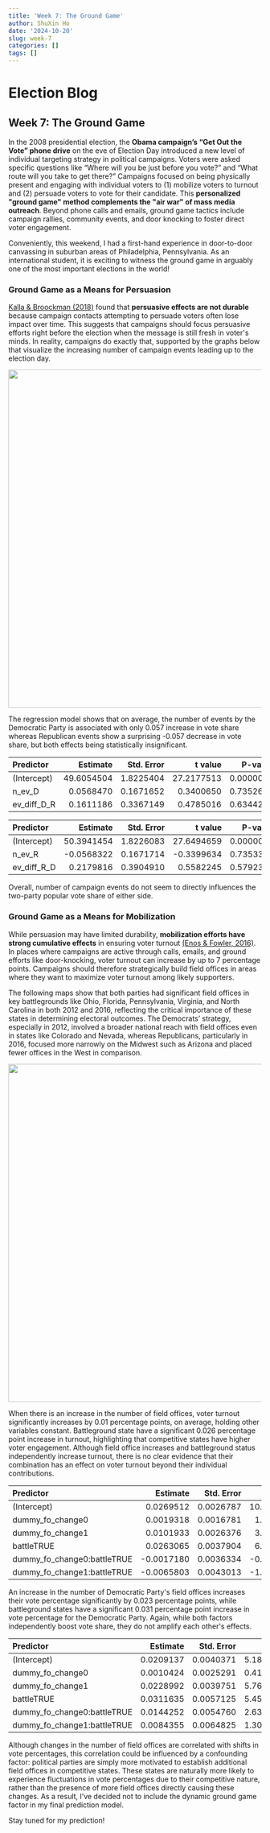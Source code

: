 ```yaml
---
title: 'Week 7: The Ground Game'
author: ShuXin Ho
date: '2024-10-20'
slug: week-7
categories: []
tags: []
---
```

<script src="{{< blogdown/postref >}}index_files/kePrint/kePrint.js"></script>
<link href="{{< blogdown/postref >}}index_files/lightable/lightable.css" rel="stylesheet" />
<script src="{{< blogdown/postref >}}index_files/kePrint/kePrint.js"></script>
<link href="{{< blogdown/postref >}}index_files/lightable/lightable.css" rel="stylesheet" />
<script src="{{< blogdown/postref >}}index_files/kePrint/kePrint.js"></script>
<link href="{{< blogdown/postref >}}index_files/lightable/lightable.css" rel="stylesheet" />
<script src="{{< blogdown/postref >}}index_files/kePrint/kePrint.js"></script>
<link href="{{< blogdown/postref >}}index_files/lightable/lightable.css" rel="stylesheet" />

# Election Blog

## Week 7: The Ground Game

In the 2008 presidential election, the **Obama campaign’s “Get Out the Vote” phone drive** on the eve of Election Day introduced a new level of individual targeting strategy in political campaigns. Voters were asked specific questions like “Where will you be just before you vote?” and “What route will you take to get there?” Campaigns focused on being physically present and engaging with individual voters to (1) mobilize voters to turnout and (2) persuade voters to vote for their candidate. This **personalized "ground game" method complements the "air war" of mass media outreach**. Beyond phone calls and emails, ground game tactics include campaign rallies, community events, and door knocking to foster direct voter engagement.

Conveniently, this weekend, I had a first-hand experience in door-to-door canvassing in suburban areas of Philadelphia, Pennsylvania. As an international student, it is exciting to witness the ground game in arguably one of the most important elections in the world!



### Ground Game as a Means for Persuasion

[Kalla & Broockman (2018)](https://doi.org/10.1017/S0003055417000363) found that **persuasive effects are not durable** because campaign contacts attempting to persuade voters often lose impact over time. This suggests that campaigns should focus persuasive efforts right before the election when the message is still fresh in voter's minds. In reality, campaigns do exactly that, supported by the graphs below that visualize the increasing number of campaign events leading up to the election day.

<img src="{{< blogdown/postref >}}index_files/figure-html/unnamed-chunk-2-1.png" width="672" />

The regression model shows that on average, the number of events by the Democratic Party is associated with only 0.057 increase in vote share whereas Republican events show a surprising -0.057 decrease in vote share, but both effects being statistically insignificant.

<table class="table" style="width: auto !important; margin-left: auto; margin-right: auto;">
 <thead>
  <tr>
   <th style="text-align:left;"> Predictor </th>
   <th style="text-align:right;"> Estimate </th>
   <th style="text-align:right;"> Std. Error </th>
   <th style="text-align:right;"> t value </th>
   <th style="text-align:right;"> P-value </th>
  </tr>
 </thead>
<tbody>
  <tr>
   <td style="text-align:left;"> (Intercept) </td>
   <td style="text-align:right;"> 49.6054504 </td>
   <td style="text-align:right;"> 1.8225404 </td>
   <td style="text-align:right;"> 27.2177513 </td>
   <td style="text-align:right;"> 0.0000000 </td>
  </tr>
  <tr>
   <td style="text-align:left;"> n_ev_D </td>
   <td style="text-align:right;"> 0.0568470 </td>
   <td style="text-align:right;"> 0.1671652 </td>
   <td style="text-align:right;"> 0.3400650 </td>
   <td style="text-align:right;"> 0.7352611 </td>
  </tr>
  <tr>
   <td style="text-align:left;"> ev_diff_D_R </td>
   <td style="text-align:right;"> 0.1611186 </td>
   <td style="text-align:right;"> 0.3367149 </td>
   <td style="text-align:right;"> 0.4785016 </td>
   <td style="text-align:right;"> 0.6344214 </td>
  </tr>
</tbody>
</table>

<table class="table" style="width: auto !important; margin-left: auto; margin-right: auto;">
 <thead>
  <tr>
   <th style="text-align:left;"> Predictor </th>
   <th style="text-align:right;"> Estimate </th>
   <th style="text-align:right;"> Std. Error </th>
   <th style="text-align:right;"> t value </th>
   <th style="text-align:right;"> P-value </th>
  </tr>
 </thead>
<tbody>
  <tr>
   <td style="text-align:left;"> (Intercept) </td>
   <td style="text-align:right;"> 50.3941454 </td>
   <td style="text-align:right;"> 1.8226083 </td>
   <td style="text-align:right;"> 27.6494659 </td>
   <td style="text-align:right;"> 0.0000000 </td>
  </tr>
  <tr>
   <td style="text-align:left;"> n_ev_R </td>
   <td style="text-align:right;"> -0.0568322 </td>
   <td style="text-align:right;"> 0.1671714 </td>
   <td style="text-align:right;"> -0.3399634 </td>
   <td style="text-align:right;"> 0.7353371 </td>
  </tr>
  <tr>
   <td style="text-align:left;"> ev_diff_R_D </td>
   <td style="text-align:right;"> 0.2179816 </td>
   <td style="text-align:right;"> 0.3904910 </td>
   <td style="text-align:right;"> 0.5582245 </td>
   <td style="text-align:right;"> 0.5792330 </td>
  </tr>
</tbody>
</table>

Overall, number of campaign events do not seem to directly influences the two-party popular vote share of either side.

### Ground Game as a Means for Mobilization

While persuasion may have limited durability, **mobilization efforts have strong cumulative effects** in ensuring voter turnout [(Enos & Fowler, 2016)](https://doi.org/10.1017/psrm.2016.21). In places where campaigns are active through calls, emails, and ground efforts like door-knocking, voter turnout can increase by up to 7 percentage points. Campaigns should therefore strategically build field offices in areas where they want to maximize voter turnout among likely supporters.

The following maps show that both parties had significant field offices in key battlegrounds like Ohio, Florida, Pennsylvania, Virginia, and North Carolina in both 2012 and 2016, reflecting the critical importance of these states in determining electoral outcomes. The Democrats’ strategy, especially in 2012, involved a broader national reach with field offices even in states like Colorado and Nevada, whereas Republicans, particularly in 2016, focused more narrowly on the Midwest such as Arizona and placed fewer offices in the West in comparison.



<img src="{{< blogdown/postref >}}index_files/figure-html/unnamed-chunk-5-1.png" width="672" />

When there is an increase in the number of field offices, voter turnout significantly increases by 0.01 percentage points, on average, holding other variables constant. Battleground state have a significant 0.026 percentage point increase in turnout, highlighting that competitive states have higher voter engagement. Although field office increases and battleground status independently increase turnout, there is no clear evidence that their combination has an effect on voter turnout beyond their individual contributions.

<table class="table" style="width: auto !important; margin-left: auto; margin-right: auto;">
 <thead>
  <tr>
   <th style="text-align:left;"> Predictor </th>
   <th style="text-align:right;"> Estimate </th>
   <th style="text-align:right;"> Std. Error </th>
   <th style="text-align:right;"> t value </th>
   <th style="text-align:right;"> P-value </th>
  </tr>
 </thead>
<tbody>
  <tr>
   <td style="text-align:left;"> (Intercept) </td>
   <td style="text-align:right;"> 0.0269512 </td>
   <td style="text-align:right;"> 0.0026787 </td>
   <td style="text-align:right;"> 10.0611744 </td>
   <td style="text-align:right;"> 0.0000000 </td>
  </tr>
  <tr>
   <td style="text-align:left;"> dummy_fo_change0 </td>
   <td style="text-align:right;"> 0.0019318 </td>
   <td style="text-align:right;"> 0.0016781 </td>
   <td style="text-align:right;"> 1.1511987 </td>
   <td style="text-align:right;"> 0.2496951 </td>
  </tr>
  <tr>
   <td style="text-align:left;"> dummy_fo_change1 </td>
   <td style="text-align:right;"> 0.0101933 </td>
   <td style="text-align:right;"> 0.0026376 </td>
   <td style="text-align:right;"> 3.8646975 </td>
   <td style="text-align:right;"> 0.0001124 </td>
  </tr>
  <tr>
   <td style="text-align:left;"> battleTRUE </td>
   <td style="text-align:right;"> 0.0263065 </td>
   <td style="text-align:right;"> 0.0037904 </td>
   <td style="text-align:right;"> 6.9403672 </td>
   <td style="text-align:right;"> 0.0000000 </td>
  </tr>
  <tr>
   <td style="text-align:left;"> dummy_fo_change0:battleTRUE </td>
   <td style="text-align:right;"> -0.0017180 </td>
   <td style="text-align:right;"> 0.0036334 </td>
   <td style="text-align:right;"> -0.4728408 </td>
   <td style="text-align:right;"> 0.6363435 </td>
  </tr>
  <tr>
   <td style="text-align:left;"> dummy_fo_change1:battleTRUE </td>
   <td style="text-align:right;"> -0.0065803 </td>
   <td style="text-align:right;"> 0.0043013 </td>
   <td style="text-align:right;"> -1.5298427 </td>
   <td style="text-align:right;"> 0.1261070 </td>
  </tr>
</tbody>
</table>

An increase in the number of Democratic Party's field offices increases their vote percentage significantly by 0.023 percentage points, while battleground states have a significant 0.031 percentage point increase in vote percentage for the Democratic Party. Again, while both factors independently boost vote share, they do not amplify each other's effects.

<table class="table" style="width: auto !important; margin-left: auto; margin-right: auto;">
 <thead>
  <tr>
   <th style="text-align:left;"> Predictor </th>
   <th style="text-align:right;"> Estimate </th>
   <th style="text-align:right;"> Std. Error </th>
   <th style="text-align:right;"> t value </th>
   <th style="text-align:right;"> P-value </th>
  </tr>
 </thead>
<tbody>
  <tr>
   <td style="text-align:left;"> (Intercept) </td>
   <td style="text-align:right;"> 0.0209137 </td>
   <td style="text-align:right;"> 0.0040371 </td>
   <td style="text-align:right;"> 5.1803260 </td>
   <td style="text-align:right;"> 0.0000002 </td>
  </tr>
  <tr>
   <td style="text-align:left;"> dummy_fo_change0 </td>
   <td style="text-align:right;"> 0.0010424 </td>
   <td style="text-align:right;"> 0.0025291 </td>
   <td style="text-align:right;"> 0.4121772 </td>
   <td style="text-align:right;"> 0.6802239 </td>
  </tr>
  <tr>
   <td style="text-align:left;"> dummy_fo_change1 </td>
   <td style="text-align:right;"> 0.0228992 </td>
   <td style="text-align:right;"> 0.0039751 </td>
   <td style="text-align:right;"> 5.7606770 </td>
   <td style="text-align:right;"> 0.0000000 </td>
  </tr>
  <tr>
   <td style="text-align:left;"> battleTRUE </td>
   <td style="text-align:right;"> 0.0311635 </td>
   <td style="text-align:right;"> 0.0057125 </td>
   <td style="text-align:right;"> 5.4553313 </td>
   <td style="text-align:right;"> 0.0000001 </td>
  </tr>
  <tr>
   <td style="text-align:left;"> dummy_fo_change0:battleTRUE </td>
   <td style="text-align:right;"> 0.0144252 </td>
   <td style="text-align:right;"> 0.0054760 </td>
   <td style="text-align:right;"> 2.6342689 </td>
   <td style="text-align:right;"> 0.0084529 </td>
  </tr>
  <tr>
   <td style="text-align:left;"> dummy_fo_change1:battleTRUE </td>
   <td style="text-align:right;"> 0.0084355 </td>
   <td style="text-align:right;"> 0.0064825 </td>
   <td style="text-align:right;"> 1.3012631 </td>
   <td style="text-align:right;"> 0.1932170 </td>
  </tr>
</tbody>
</table>

Although changes in the number of field offices are correlated with shifts in vote percentages, this correlation could be influenced by a confounding factor: political parties are simply more motivated to establish additional field offices in competitive states. These states are naturally more likely to experience fluctuations in vote percentages due to their competitive nature, rather than the presence of more field offices directly causing these changes. As a result, I’ve decided not to include the dynamic ground game factor in my final prediction model.

Stay tuned for my prediction!


